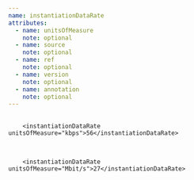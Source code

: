 ```yaml
---
name: instantiationDataRate
attributes:
  - name: unitsOfMeasure
    note: optional
  - name: source
    note: optional
  - name: ref
    note: optional
  - name: version
    note: optional
  - name: annotation
    note: optional
---
```


<pre>
  <code>
    &lt;instantiationDataRate unitsOfMeasure=&quot;kbps&quot;&gt;56&lt;/instantiationDataRate&gt;
  </code>
</pre>

<pre>
  <code>
    &lt;instantiationDataRate unitsOfMeasure=&quot;Mbit/s&quot;&gt;27&lt;/instantiationDataRate&gt;
  </code>
</pre>
